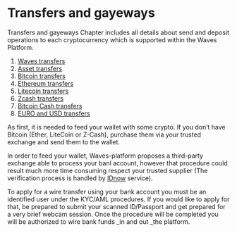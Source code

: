 # Transfers and gayeways

Transfers and gayeways Chapter includes all details about send and deposit operations to each cryptocurrency which is supported within the Waves Platform.

1. [Waves transfers](/waves-client/transfers-and-gateways/How-to-send-and-receive-Waves.md)
2. [Asset transfers](/waves-client/transfers-and-gateways/How-to-send-and-receive-Asset.md)
3. [Bitcoin transfers](Link)
4. [Ethereum transfers](Link)
5. [Litecoin transfers](Link)
6. [Zcash transfers](Link)
7. [Bitcoin Cash transfers](Link)
8. [EURO and USD transfers](Link)

As first, it is needed to feed your wallet with some crypto. If you don’t have Bitcoin \(Ether, LiteCoin or Z-Cash\), purchase them via your trusted exchange and send them to the wallet.

In order to feed your wallet, Waves-platform proposes a third-party exchange able to process your banl account, however that procedure could result much more time consuming respect your trusted supplier \(The verification process is handled by [IDnow](#) service\).

To apply for a wire transfer using your bank account you must be an identified user under the KYC/AML procedures. If you would like to apply for that, be prepared to submit your scanned ID/Passport and get prepared for a very brief webcam session. Once the procedure will be completed you will be authorized to wire bank funds _in and out _the platform.
